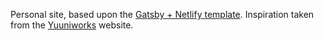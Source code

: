 Personal site, based upon the [Gatsby + Netlify template](https://github.com/netlify-templates/gatsby-starter-netlify-cms). Inspiration taken from the  [Yuuniworks](https://www.yuuniworks.com) website.
